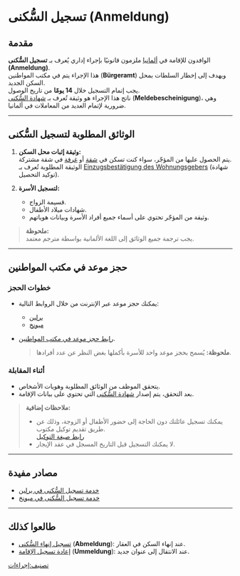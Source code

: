 # تسجيل السُّكنى (Anmeldung)

## مقدمة

الوافدون للإقامة في [ألمانيا](/ألمانيا "wikilink") ملزمون قانونيًا بإجراء إداري يُعرف بـ **تسجيل السُّكنى (Anmeldung)**.  
هذا الإجراء يتم في مكتب المواطنين (**Bürgeramt**) ويهدف إلى إخطار السلطات بمحل السكن الجديد.  
يجب إتمام التسجيل خلال **14 يومًا** من تاريخ الوصول.  
ناتج هذا الإجراء هو وثيقة تُعرف بـ [شهادة السُّكنى](/شهادة_السُّكنى "wikilink") (**Meldebescheinigung**)، وهي ضرورية لإتمام العديد من المعاملات في ألمانيا.

---

## الوثائق المطلوبة لتسجيل السُّكنى

1. **وثيقة إثبات محل السكن:**  
   يتم الحصول عليها من المؤجّر، سواء كنت تسكن في [شقة](/شقة "wikilink") أو [غرفة](/غرفة "wikilink") في شقة مشتركة.  
   الوثيقة المطلوبة تُعرف بـ [Einzugsbestätigung des Wohnungsgebers](http://www.berlin.de/formularserver/formular.php?402544) (شهادة توكيد التحصيل).

2. **لتسجيل الأسرة:**  
   - قسيمة الزواج.  
   - شهادات ميلاد الأطفال.  
   - وثيقة من المؤجّر تحتوي على أسماء جميع أفراد الأسرة وبيانات هوياتهم.  

> **ملحوظة:**  
> يجب ترجمة جميع الوثائق إلى اللغة الألمانية بواسطة مترجم معتمد.

---

## حجز موعد في مكتب المواطنين

### خطوات الحجز
- يمكنك حجز موعد عبر الإنترنت من خلال الروابط التالية:  
  - [برلين](https://service.berlin.de/dienstleistung/120686/)  
  - [ميونخ](https://www.muenchen.de/dienstleistungsfinder/muenchen/1063475/n0/)  

- [رابط حجز موعد في مكتب المواطنين](https://service.berlin.de/terminvereinbarung/termin/day).  
  > **ملحوظة:** يُسمح بحجز موعد واحد للأسرة بأكملها بغض النظر عن عدد أفرادها.

### أثناء المقابلة
- يتحقق الموظف من الوثائق المطلوبة وهويات الأشخاص.  
- بعد التحقق، يتم إصدار [شهادة السُّكنى](/شهادة_السُّكنى "wikilink") التي تحتوي على بيانات الإقامة.

> **ملاحظات إضافية:**  
> - يمكنك تسجيل عائلتك دون الحاجة إلى حضور الأطفال أو الزوجة، وذلك عن طريق تقديم توكيل مكتوب.  
>   [رابط صيغة التوكيل](https://www.vollmacht-muster.de/vollmacht-buergeramt/?fbclid=IwAR2z7okwRg05Zw2sempq-4OWIVmpYMNOOgk8B6vni56KyP7B4WBTuB36Gi4)  
> - لا يمكنك التسجيل قبل التاريخ المسجل في عقد الإيجار.

---

## مصادر مفيدة

- [خدمة تسجيل السُّكنى في برلين](https://service.berlin.de/dienstleistung/120686/)  
- [خدمة تسجيل السُّكنى في ميونخ](https://www.muenchen.de/dienstleistungsfinder/muenchen/1063475/n0/)

---

## طالعوا كذلك

- [تسجيل إنهاء السُّكنى](/تسجيل_إنهاء_السُّكنى "wikilink") (**Abmeldung**): عند إنهاء السكن في العقار.  
- [إعادة تسجيل الإقامة](/إعادة_تسجيل_الإقامة "wikilink") (**Ummeldung**): عند الانتقال إلى عنوان جديد.

[تصنيف:إجراءات](/تصنيف:إجراءات "wikilink")